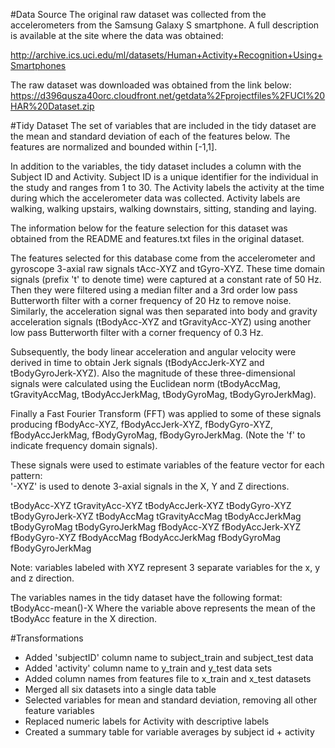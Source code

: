 #Data SourceThe original raw dataset was collected from the accelerometers from the Samsung Galaxy S smartphone. A full description is available at the site where the data was obtained: http://archive.ics.uci.edu/ml/datasets/Human+Activity+Recognition+Using+Smartphones The raw dataset was downloaded was obtained from the link below:https://d396qusza40orc.cloudfront.net/getdata%2Fprojectfiles%2FUCI%20HAR%20Dataset.zip #Tidy DatasetThe set of variables that are included in the tidy dataset are the mean and standard deviation of each of the features below. The features are normalized and bounded within [-1,1].In addition to the variables, the tidy dataset includes a column with the Subject ID and Activity. Subject ID is a unique identifier for the individual in the study and ranges from 1 to 30. The Activity labels the activity at the time during which the accelerometer data was collected. Activity labels are walking, walking upstairs, walking downstairs, sitting, standing and laying.The information below for the feature selection for this dataset was obtained from the README and features.txt files in the original dataset.The features selected for this database come from the accelerometer and gyroscope 3-axial raw signals tAcc-XYZ and tGyro-XYZ. These time domain signals (prefix 't' to denote time) were captured at a constant rate of 50 Hz. Then they were filtered using a median filter and a 3rd order low pass Butterworth filter with a corner frequency of 20 Hz to remove noise. Similarly, the acceleration signal was then separated into body and gravity acceleration signals (tBodyAcc-XYZ and tGravityAcc-XYZ) using another low pass Butterworth filter with a corner frequency of 0.3 Hz. Subsequently, the body linear acceleration and angular velocity were derived in time to obtain Jerk signals (tBodyAccJerk-XYZ and tBodyGyroJerk-XYZ). Also the magnitude of these three-dimensional signals were calculated using the Euclidean norm (tBodyAccMag, tGravityAccMag, tBodyAccJerkMag, tBodyGyroMag, tBodyGyroJerkMag). Finally a Fast Fourier Transform (FFT) was applied to some of these signals producing fBodyAcc-XYZ, fBodyAccJerk-XYZ, fBodyGyro-XYZ, fBodyAccJerkMag, fBodyGyroMag, fBodyGyroJerkMag. (Note the 'f' to indicate frequency domain signals). These signals were used to estimate variables of the feature vector for each pattern:  '-XYZ' is used to denote 3-axial signals in the X, Y and Z directions.tBodyAcc-XYZtGravityAcc-XYZtBodyAccJerk-XYZtBodyGyro-XYZtBodyGyroJerk-XYZtBodyAccMagtGravityAccMagtBodyAccJerkMagtBodyGyroMagtBodyGyroJerkMagfBodyAcc-XYZfBodyAccJerk-XYZfBodyGyro-XYZfBodyAccMagfBodyAccJerkMagfBodyGyroMagfBodyGyroJerkMagNote: variables labeled with XYZ represent 3 separate variables for the x, y and z direction.The variables names in the tidy dataset have the following format:tBodyAcc-mean()-XWhere the variable above represents the mean of the tBodyAcc feature in the X direction.#Transformations- Added 'subjectID' column name to subject_train and subject_test data- Added 'activity' column name to y_train and y_test data sets- Added column names from features file to x_train and x_test datasets- Merged all six datasets into a single data table- Selected variables for mean and standard deviation, removing all other feature variables- Replaced numeric labels for Activity with descriptive labels- Created a summary table for variable averages by subject id + activity 